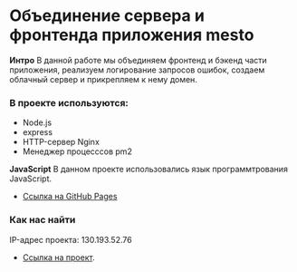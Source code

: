 # Объединение сервера и фронтенда приложения mesto

**Интро**
В данной работе мы объединяем фронтенд и бэкенд части приложения,  реализуем логирование запросов ошибок, создаем облачный сервер и прикрепляем к нему домен. 

### В проекте используются:
* Node.js
* express
* HTTP-сервер Nginx
* Менеджер процесссов pm2

**JavaScript**
 В данном проекте использовались язык программтрования JavaScript.
* [Ссылка на GitHub Pages](https://elenasviridova.github.io/mesto-react-api-full/)


### Как нас найти
IP-адрес проекта: 130.193.52.76
* [Ссылка на проект](https://domainname.students.nomoredomains.club).